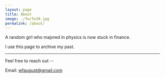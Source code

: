 ```yaml
---
layout: page
title: About
image: ./fw/fw30.jpg
permalink: /about/
---
```


A random girl who majored in physics is now stuck in finance. 

I use this page to archive my past.


****
Feel free to reach out --

Email: wfaugust@gmail.com               



